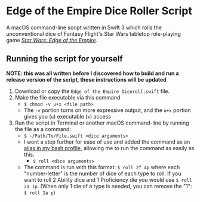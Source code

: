 # Edge of the Empire Dice Roller Script
A macOS command-line script written in Swift 3 which rolls the unconventional dice of Fantasy Flight's Star Wars tabletop role-playing game [*Star Wars: Edge of the Empire*](https://www.fantasyflightgames.com/en/products/star-wars-edge-of-the-empire/).

## Running the script for yourself
**NOTE: this was all written before I discovered how to build and run a release version of the script, these instructions will be updated**

1. Download or copy the `Edge of the Empire Diceroll.swift` file.
2. Make the file executable via this command
	- `$ chmod -v u+x <file path>`
	- The `-v` portion turns on more expressive output, and the `u+x` portion gives you (`u`) executable (`x`) access
3. Run the script in Terminal or another macOS command-line by running the file as a command:
	- `$ ~/Path/To/File.swift <dice arguments>`
	- I went a step further for ease of use and added the command as an [alias in my bash profile](https://www.moncefbelyamani.com/create-aliases-in-bash-profile-to-assign-shortcuts-for-common-terminal-commands/), allowing me to run the command as easily as this:
		- `$ roll <dice arguments>`
	- The command is run with this format: `$ roll 2f 4p` where each "number-letter" is the number of dice of each type to roll. If you want to roll 2 Ability dice and 1 Proficiency die you would use `$ roll 2a 1p`. (When only 1 die of a type is needed, you can remove the "1": `$ roll 2a p`)
